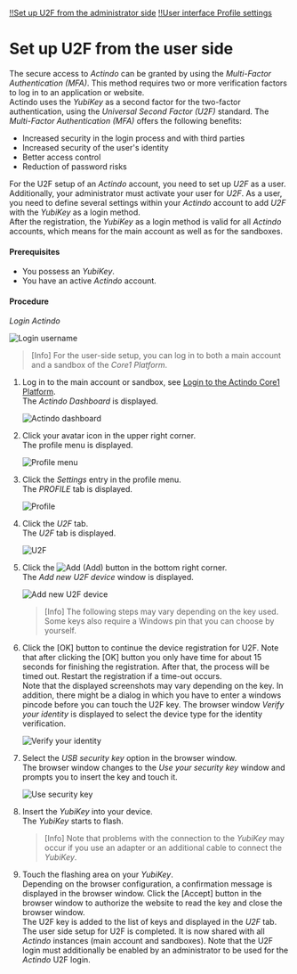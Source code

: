 [!!Set up U2F from the administrator side](../AdministratingCore1/03_AdminSetupActindo.md)
[!!User interface Profile settings](../UserInterface/01d_U2F.md)

# Set up U2F from the user side

The secure access to *Actindo* can be granted by using the *Multi-Factor Authentication (MFA)*. This method requires two or more verification factors to log in to an application or website.    
Actindo uses the *YubiKey* as a second factor for the two-factor authentication, using the *Universal Second Factor (U2F)* standard.
The *Multi-Factor Authentication (MFA)* offers the following benefits:
- Increased security in the login process and with third parties
- Increased security of the user's identity
- Better access control
- Reduction of password risks

For the U2F setup of an *Actindo* account, you need to set up *U2F* as a user. Additionally, your administrator must activate your user for *U2F*. As a user, you need to define several settings within your *Actindo* account to add *U2F* with the *YubiKey* as a login method.    
After the registration, the *YubiKey* as a login method is valid for all *Actindo* accounts, which means for the main account as well as for the sandboxes.

#### Prerequisites

- You possess an *YubiKey*.
- You have an active *Actindo* account.

#### Procedure

*Login Actindo*

![Login username](../../Assets/Screenshots/Core1Platform/UsingCore1/LoginUserName.png "[Login username]")

> [Info] For the user-side setup, you can log in to both a main account and a sandbox of the *Core1 Platform*.

1. Log in to the main account or sandbox, see [Login to the Actindo Core1 Platform](./02_LoginLogout.md#login-to-the-actindo-core1-platform).   
    The *Actindo Dashboard* is displayed.

    ![Actindo dashboard](../../Assets/Screenshots/Core1Platform/Core1.png "[Actindo dashboard]")

2. Click your avatar icon in the upper right corner.   
    The profile menu is displayed.

    ![Profile menu](../../Assets/Screenshots/Core1Platform/UsingCore1/ProfileMenu.png "[Profile menu]")

3. Click the *Settings* entry in the profile menu.   
    The *PROFILE* tab is displayed.

    ![Profile](../../Assets/Screenshots/Core1Platform/ProfileSettings/Profile/Profile.png "[Profile]")

4. Click the *U2F* tab.   
    The *U2F* tab is displayed.

    ![U2F](../../Assets/Screenshots/Core1Platform/ProfileSettings/U2F/U2F.png "[U2F]")

5. Click the ![Add](../../Assets/Icons/Plus01.png "[Add]") (Add) button in the bottom right corner.   
    The *Add new U2F device* window is displayed.

    ![Add new U2F device](../../Assets/Screenshots/Core1Platform/ProfileSettings/U2F/AddNewU2FDevice.png "[Add new U2F device]")

    > [Info] The following steps may vary depending on the key used. Some keys also require a Windows pin that you can choose by yourself.


6. Click the [OK] button to continue the device registration for U2F. Note that after clicking the [OK] button you only have time for about 15 seconds for finishing the registration. After that, the process will be timed out. Restart the registration if a time-out occurs.   
    Note that the displayed screenshots may vary depending on the key. In addition, there might be a dialog in which you have to enter a windows pincode before you can touch the U2F key.
    The browser window *Verify your identity* is displayed to select the device type for the identity verification.

    ![Verify your identity](../../Assets/Screenshots/Core1Platform/ProfileSettings/U2F/VerifyIdentity.png "[Verify your identity]")


8. Select the *USB security key* option in the browser window.   
    The browser window changes to the *Use your security key* window and prompts you to insert the key and touch it.

    ![Use security key](../../Assets/Screenshots/Core1Platform/ProfileSettings/U2F/UseSecurityKey.png "[Use security key]")

9. Insert the *YubiKey* into your device.   
    The *YubiKey* starts to flash.

    > [Info] Note that problems with the connection to the *YubiKey* may occur if you use an adapter or an additional cable to connect the *YubiKey*.

8. Touch the flashing area on your *YubiKey*.    
    Depending on the browser configuration, a confirmation message is displayed in the browser window. Click the [Accept] button in the browser window to authorize the website to read the key and close the browser window.    
    The U2F key is added to the list of keys and displayed in the *U2F* tab.  The user side setup for U2F is completed. It is now shared with all *Actindo* instances (main account and sandboxes).
    Note that the U2F login must additionally be enabled by an administrator to be used for the *Actindo* U2F login.
